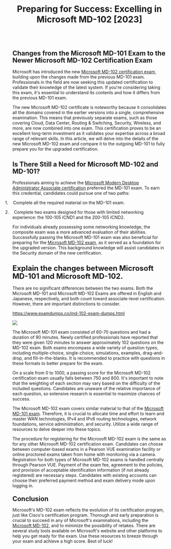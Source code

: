 <h1 class="MsoTitle" style="text-align: center;" align="center"><strong style="mso-bidi-font-weight: normal;">Preparing for Success: Excelling in Microsoft MD-102 [2023]</strong></h1><p class="MsoNormal"><br style="mso-special-character: line-break;"><!-- [if !supportLineBreakNewLine]--><br style="mso-special-character: line-break;"><!--[endif]--></p><h2 class="MsoNormal"><strong style="mso-bidi-font-weight: normal;"><span style="font-size: 16.0pt; mso-bidi-font-size: 11.0pt; line-height: 107%;">Changes from the Microsoft MD-101 Exam to the Newer Microsoft MD-102 Certification Exam</span></strong></h2><p class="MsoNormal">Microsoft has introduced the new <a href="https://www.examdumps.co/ccna-collaboration-exam-dumps.html">Microsoft MD-102 certification exam,</a> building upon the changes made from the previous MD-101 exam. Professionals in the field are now seeking this updated certification to validate their knowledge of the latest system. If you're considering taking this exam, it's essential to understand its contents and how it differs from the previous MD-101 exam.</p><p class="MsoNormal">The new Microsoft MD-102 certificate is noteworthy because it consolidates all the domains covered in the earlier versions into a single, comprehensive examination. This means that previously separate exams, such as those covering Cloud, Data Center, Routing &amp; Switching, Security, Wireless, and more, are now combined into one exam. This certification proves to be an excellent long-term investment as it validates your expertise across a broad range of relevant skills. In this article, we will delve into the details of the new Microsoft MD-102 exam and compare it to the outgoing MD-101 to fully prepare you for the upgraded certification.</p><h2 class="MsoNormal"><strong style="mso-bidi-font-weight: normal;"><span style="font-size: 16.0pt; mso-bidi-font-size: 11.0pt; line-height: 107%;">Is There Still a Need for Microsoft MD-102 and MD-101?</span></strong></h2><p class="MsoNormal">Professionals aiming to achieve the <a href="https://www.examdumps.co/microsoft-exam-dumps.html">Microsoft Modern Desktop Administrator Associate certification</a> preferred the MD-101 exam. To earn this credential, candidates could pursue one of two paths:</p><p class="MsoListParagraphCxSpFirst" style="text-indent: -.25in; mso-list: l0 level1 lfo1;"><!-- [if !supportLists]--><span style="mso-bidi-font-family: Calibri; mso-bidi-theme-font: minor-latin;"><span style="mso-list: Ignore;">1.<span style="font: 7.0pt 'Times New Roman';">&nbsp;&nbsp;&nbsp;&nbsp;&nbsp;&nbsp; </span></span></span><!--[endif]-->Complete all the required material on the MD-101 exam.</p><p class="MsoListParagraphCxSpLast" style="text-indent: -.25in; mso-list: l0 level1 lfo1;"><!-- [if !supportLists]--><span style="mso-bidi-font-family: Calibri; mso-bidi-theme-font: minor-latin;"><span style="mso-list: Ignore;">2.<span style="font: 7.0pt 'Times New Roman';">&nbsp;&nbsp;&nbsp;&nbsp;&nbsp;&nbsp; </span></span></span><!--[endif]-->Complete two exams designed for those with limited networking experience: the 100-105 ICND1 and the 200-105 ICND2.</p><p class="MsoNormal">For individuals already possessing some networking knowledge, the composite exam was a more advanced evaluation of their abilities. Successfully passing the Microsoft MD-101 exam was also beneficial for preparing for the <a href="https://www.examdumps.co/md-102-exam-dumps.html">Microsoft MD-102 exam</a>, as it served as a foundation for the upgraded version. This background knowledge will assist candidates in the Security domain of the new certification.</p><h2 class="MsoNormal"><strong style="mso-bidi-font-weight: normal;"><span style="font-size: 18.0pt; mso-bidi-font-size: 11.0pt; line-height: 107%;">Explain the changes between Microsoft MD-101 and Microsoft MD-102.</span></strong></h2><p class="MsoNormal">There are no significant differences between the two exams. Both the Microsoft MD-101 and Microsoft MD-102 Exams are offered in English and Japanese, respectively, and both count toward associate-level certification. However, there are important distinctions to consider.</p><p class="MsoNormal"><a href="https://www.examdumps.co/md-102-exam-dumps.html">https://www.examdumps.co/md-102-exam-dumps.html</a></p><p class="MsoNormal"><img src="https://www.examdumps.co//images/banners/big-sale-20-percent-discount-offer-examdumps.jpg"></p><p class="MsoNormal">The Microsoft MD-101 exam consisted of 60-70 questions and had a duration of 90 minutes. Newly certified professionals have reported that they were given 120 minutes to answer approximately 102 questions on the MD-102 exam. Both exams encompass a wide variety of question types, including multiple-choice, single-choice, simulations, examples, drag-and-drop, and fill-in-the-blanks. It is recommended to practice with questions in these formats to better prepare for the exam.</p><p class="MsoNormal">On a scale from 0 to 1000, a passing score for the Microsoft MD-102 certification exam usually falls between 750 and 800. It's important to note that the weighting of each section may vary based on the difficulty of the included questions. Candidates are unaware of the relative importance of each question, so extensive research is essential to maximize chances of success.</p><p class="MsoNormal">The Microsoft MD-102 exam covers similar material to that of the <a href="https://www.examdumps.co/md-102-exam-dumps.html">Microsoft MD-101 exam</a>. Therefore, it is crucial to allocate time and effort to learn and master WAN technologies, IPv4 and IPv6 routing technologies, network foundations, service administration, and security. Utilize a wide range of resources to delve deeper into these topics.</p><p class="MsoNormal">The procedure for registering for the Microsoft MD-102 exam is the same as for any other Microsoft MD-102 certification exam. Candidates can choose between computer-based exams in a Pearson VUE examination facility or online proctored exams taken from home with monitoring via a camera. Registration for both types of Microsoft MD-102 exams is handled centrally through Pearson VUE. Payment of the exam fee, agreement to the policies, and provision of acceptable identification information (if not already registered) are necessary steps. Candidates with existing accounts can choose their preferred payment method and exam delivery mode upon logging in.</p><h3 class="MsoNormal"><strong style="mso-bidi-font-weight: normal;"><span style="font-size: 16.0pt; mso-bidi-font-size: 11.0pt; line-height: 107%;">Conclusion</span></strong></h3><p class="MsoNormal">Microsoft's MD-102 exam reflects the evolution of its certification program, just like Cisco's certification program. Thorough and early preparation is crucial to succeed in any of Microsoft's examinations, including the <a href="https://www.examdumps.co/">Microsoft MD-102,</a> and to minimize the possibility of retakes. There are several study tools available on Microsoft's website and other platforms to help you get ready for the exam. Use these resources to breeze through your exam and achieve a high score. Best of luck!</p>
